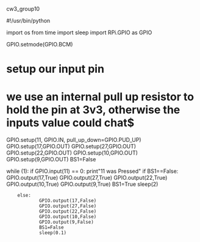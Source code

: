cw3_group10

#!/usr/bin/python

import os
from time import sleep
import RPi.GPIO as GPIO

GPIO.setmode(GPIO.BCM)

# setup our input pin
# we use an internal pull up resistor to hold the pin at 3v3, otherwise the inputs value could chat$
GPIO.setup(11, GPIO.IN, pull_up_down=GPIO.PUD_UP)
GPIO.setup(17,GPIO.OUT)
GPIO.setup(27,GPIO.OUT)
GPIO.setup(22,GPIO.OUT)
GPIO.setup(10,GPIO.OUT)
GPIO.setup(9,GPIO.OUT)
BS1=False

 
while (1):
    if GPIO.input(11) == 0:
        print"11 was Pressed"
        if BS1==False:
                GPIO.output(17,True)
                GPIO.output(27,True)
                GPIO.output(22,True)
                GPIO.output(10,True)
                GPIO.output(9,True)
                BS1=True
                sleep(2)

        else:
                GPIO.output(17,False)
                GPIO.output(27,False)
                GPIO.output(22,False)
                GPIO.output(10,False)
                GPIO.output(9,False)
                BS1=False
                sleep(0.1)
